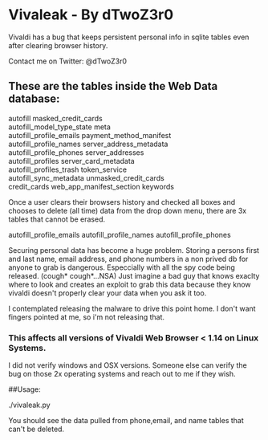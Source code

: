 # Vivaleak - By dTwoZ3r0
Vivaldi has a bug that keeps persistent personal info in sqlite tables even after clearing browser history.


Contact me on Twitter: @dTwoZ3r0
## These are the tables inside the Web Data database:

autofill                   masked_credit_cards      
autofill_model_type_state  meta                     
autofill_profile_emails    payment_method_manifest  
autofill_profile_names     server_address_metadata  
autofill_profile_phones    server_addresses         
autofill_profiles          server_card_metadata     
autofill_profiles_trash    token_service            
autofill_sync_metadata     unmasked_credit_cards    
credit_cards               web_app_manifest_section 
keywords

Once a user clears their browsers history and checked all boxes and chooses to delete (all time) data  from the drop down menu, there are 3x tables that cannot be erased.

autofill_profile_emails
autofill_profile_names
autofill_profile_phones


Securing personal data has become a huge problem. Storing a persons first and last name, email address, and phone numbers in a non prived db for anyone to grab is
dangerous. Especcially with all the spy code being released. (cough* cough*...NSA) Just imagine a bad guy that knows exaclty where to look and creates an exploit to
grab this data because they know vivaldi doesn't properly clear your data when you ask it too.

I contemplated releasing the malware to drive this point home. I don't want fingers pointed at me, so i'm not releasing that.

### This affects all versions of Vivaldi Web Browser < 1.14 on Linux Systems. 
I did not verify windows and OSX versions. Someone else can verify the bug on those 2x operating systems and reach out to me if they wish.



##Usage:

./vivaleak.py

You should see the data pulled from phone,email, and name tables that can't be deleted.
